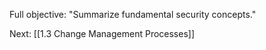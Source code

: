 Full objective: "Summarize fundamental security concepts."



Next: [[1.3 Change Management Processes]]